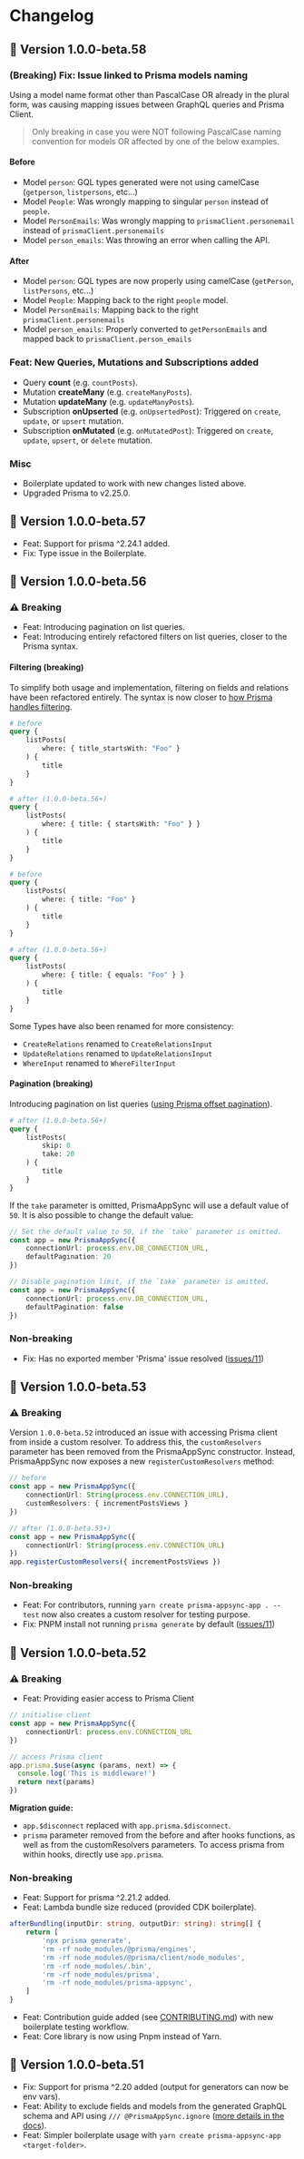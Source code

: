 # Changelog

## 🎉 Version 1.0.0-beta.58

### (Breaking) Fix: Issue linked to Prisma models naming

Using a model name format other than PascalCase OR already in the plural form, was causing mapping issues between GraphQL queries and Prisma Client.

> Only breaking in case you were NOT following PascalCase naming convention for models OR affected by one of the below examples.

#### Before

- Model `person`: GQL types generated were not using camelCase (`getperson`, `listpersons`, etc...)
- Model `People`: Was wrongly mapping to singular `person` instead of `people`.
- Model `PersonEmails`: Was wrongly mapping to `prismaClient.personemail` instead of `prismaClient.personemails`
- Model `person_emails`: Was throwing an error when calling the API.

#### After

- Model `person`: GQL types are now properly using camelCase (`getPerson`, `listPersons`, etc...)
- Model `People`: Mapping back to the right `people` model.
- Model `PersonEmails`: Mapping back to the right `prismaClient.personemails`
- Model `person_emails`: Properly converted to `getPersonEmails` and mapped back to `prismaClient.person_emails`

### Feat: New Queries, Mutations and Subscriptions added

- Query **count** (e.g. `countPosts`).
- Mutation **createMany** (e.g. `createManyPosts`).
- Mutation **updateMany** (e.g. `updateManyPosts`).
- Subscription **onUpserted** (e.g. `onUpsertedPost`): Triggered on `create`, `update`, or `upsert` mutation.
- Subscription **onMutated** (e.g. `onMutatedPost`): Triggered on `create`, `update`, `upsert`, or `delete` mutation.

### Misc

- Boilerplate updated to work with new changes listed above.
- Upgraded Prisma to v2.25.0.

## 🎉 Version 1.0.0-beta.57

- Feat: Support for prisma ^2.24.1 added.
- Fix: Type issue in the Boilerplate.

## 🎉 Version 1.0.0-beta.56

### ⚠️ Breaking

- Feat: Introducing pagination on list queries.
- Feat: Introducing entirely refactored filters on list queries, closer to the Prisma syntax.

#### Filtering (breaking)

To simplify both usage and implementation, filtering on fields and relations have been refactored entirely. The syntax is now closer to [how Prisma handles filtering](https://www.prisma.io/docs/reference/api-reference/prisma-client-reference#filter-conditions-and-operators).

```graphql
# before
query {
    listPosts(
        where: { title_startsWith: "Foo" }
    ) {
        title
    }
}

# after (1.0.0-beta.56+)
query {
    listPosts(
        where: { title: { startsWith: "Foo" } }
    ) {
        title
    }
}
```

```graphql
# before
query {
    listPosts(
        where: { title: "Foo" }
    ) {
        title
    }
}

# after (1.0.0-beta.56+)
query {
    listPosts(
        where: { title: { equals: "Foo" } }
    ) {
        title
    }
}
```

Some Types have also been renamed for more consistency:

- `CreateRelations` renamed to `CreateRelationsInput`
- `UpdateRelations` renamed to `UpdateRelationsInput`
- `WhereInput` renamed to `WhereFilterInput`

#### Pagination (breaking)

Introducing pagination on list queries ([using Prisma offset pagination](https://www.prisma.io/docs/concepts/components/prisma-client/pagination)).

```graphql
# after (1.0.0-beta.56+)
query {
    listPosts(
        skip: 0
        take: 20
    ) {
        title
    }
}
```

If the `take` parameter is omitted, PrismaAppSync will use a default value of `50`. It is also possible to change the default value:

```typescript
// Set the default value to 50, if the `take` parameter is omitted.
const app = new PrismaAppSync({
    connectionUrl: process.env.DB_CONNECTION_URL,
    defaultPagination: 20
})

// Disable pagination limit, if the `take` parameter is omitted.
const app = new PrismaAppSync({
    connectionUrl: process.env.DB_CONNECTION_URL,
    defaultPagination: false
})
```

### Non-breaking

- Fix: Has no exported member 'Prisma' issue resolved ([issues/11](https://github.com/maoosi/prisma-appsync/issues/11))

## 🎉 Version 1.0.0-beta.53

### ⚠️ Breaking

Version `1.0.0-beta.52` introduced an issue with accessing Prisma client from inside a custom resolver. To address this, the `customResolvers` parameter has been removed from the PrismaAppSync constructor. Instead, PrismaAppSync now exposes a new `registerCustomResolvers` method:

```typescript
// before
const app = new PrismaAppSync({
    connectionUrl: String(process.env.CONNECTION_URL),
    customResolvers: { incrementPostsViews }
})

// after (1.0.0-beta.53+)
const app = new PrismaAppSync({
    connectionUrl: String(process.env.CONNECTION_URL)
})
app.registerCustomResolvers({ incrementPostsViews })
```

### Non-breaking

- Feat: For contributors, running `yarn create prisma-appsync-app . --test` now also creates a custom resolver for testing purpose.
- Fix: PNPM install not running `prisma generate` by default ([issues/11](https://github.com/maoosi/prisma-appsync/issues/11))

## 🎉 Version 1.0.0-beta.52

### ⚠️ Breaking

- Feat: Providing easier access to Prisma Client

```typescript
// initialise client
const app = new PrismaAppSync({
    connectionUrl: process.env.CONNECTION_URL
})

// access Prisma client
app.prisma.$use(async (params, next) => {
  console.log('This is middleware!')
  return next(params)
})
```

**Migration guide:**

- `app.$disconnect` replaced with `app.prisma.$disconnect`.
- `prisma` parameter removed from the before and after hooks functions, as well as from the customResolvers parameters. To access prisma from within hooks, directly use `app.prisma`.

### Non-breaking

- Feat: Support for prisma ^2.21.2 added.
- Feat: Lambda bundle size reduced (provided CDK boilerplate).

```typescript
afterBundling(inputDir: string, outputDir: string): string[] {
    return [
        'npx prisma generate', 
        'rm -rf node_modules/@prisma/engines', 
        'rm -rf node_modules/@prisma/client/node_modules', 
        'rm -rf node_modules/.bin', 
        'rm -rf node_modules/prisma',
        'rm -rf node_modules/prisma-appsync',
    ]
}
```

- Feat: Contribution guide added (see [CONTRIBUTING.md](CONTRIBUTING.md)) with new boilerplate testing workflow.
- Feat: Core library is now using Pnpm instead of Yarn.

## 🎉 Version 1.0.0-beta.51

- Fix: Support for prisma ^2.20 added (output for generators can now be env vars).
- Feat: Ability to exclude fields and models from the generated GraphQL schema and API using `/// @PrismaAppSync.ignore` ([more details in the docs](https://prisma-appsync.vercel.app/guides/ignore.html)).
- Feat: Simpler boilerplate usage with `yarn create prisma-appsync-app <target-folder>`.
